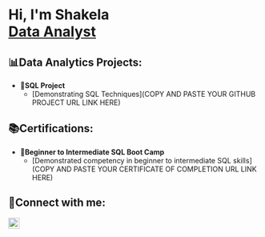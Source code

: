 <h1>Hi, I'm Shakela <br/><a 
href=https://www.linkedin.com/in/shakela-j-a42441113/>Data Analyst</a>
</h1>

<h2>📊Data Analytics Projects:</h2>

- <b>💾SQL Project</b>
  - [Demonstrating SQL Techniques](COPY AND PASTE YOUR GITHUB PROJECT URL LINK HERE)

<h2>📚Certifications:</h2>

- <b>📜Beginner to Intermediate SQL Boot Camp</b>
  - [Demonstrated competency in beginner to intermediate SQL skills](COPY AND PASTE YOUR CERTIFICATE OF COMPLETION URL LINK HERE)


<h2>📱Connect with me:</h2>
<a href="[(https://www.linkedin.com/in/shakela-j-a42441113/)]" target="_blank">
  <img align="left" alt="Shakela Johnson" width="22px" src="https://cdn.jsdelivr.net/npm/simple-icons@v3/icons/linkedin.svg" />
</a>


